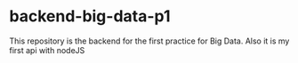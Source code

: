 # backend-big-data-p1
This repository is the backend for the first practice for Big Data. Also it is my first api with nodeJS

